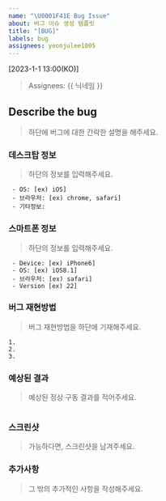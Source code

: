 ```yaml
---
name: "\U0001F41E Bug Issue"
about: 버그 이슈 생성 템플릿
title: "[BUG]"
labels: bug
assignees: yeonjulee1005
---
```


[2023-1-1 13:00(KO)]
> Assignees: {{ 닉네임 }}

## Describe the bug
> 하단에 버그에 대한 간략한 설명을 해주세요.   

### 데스크탑 정보
> 하단의 정보를 입력해주세요.

```
 - OS: [ex) iOS]
 - 브라우저: [ex) chrome, safari]
 - 기타정보:
```

### 스마트폰 정보
> 하단의 정보를 입력해주세요.

```
 - Device: [ex) iPhone6]
 - OS: [ex) iOS8.1]
 - 브라우저: [ex) safari]
 - Version [ex) 22]
```

### 버그 재현방법
> 버그 재현방법을 하단에 기재해주세요.

```
1.
2.
3.
```

### 예상된 결과
> 예상된 정상 구동 결과를 적어주세요. 

```

```

### 스크린샷
>  가능하다면, 스크린샷을 남겨주세요.

### 추가사항
> 그 밖의 추가적인 사항을 작성해주세요.

```

```
